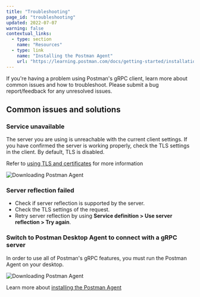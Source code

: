 ```yaml
---
title: "Troubleshooting"
page_id: "troubleshooting"
updated: 2022-07-07
warning: false
contextual_links:
  - type: section
    name: "Resources"
  - type: link
    name: "Installing the Postman Agent"
    url: "https://learning.postman.com/docs/getting-started/installation-and-updates/#installing-the-postman-desktop-agent"
---
```


If you're having a problem using Postman's gRPC client, learn more about common issues and how to troubleshoot. Please submit a bug report/feedback for any unresolved issues.

## Common issues and solutions

### Service unavailable

The server you are using is unreachable with the current client settings. If you have confirmed the server is working properly, check the TLS settings in the client. By default, TLS is disabled.

Refer to [using TLS and certificates](/docs/sending-requests/grpc/using-grpc-request/#using-tls-and-certificates) for more information

![Downloading Postman Agent](https://assets.postman.com/postman-labs-docs/grpc-docs/troubleshooting/gRPC-TLS.gif)

### Server reflection failed

- Check if server reflection is supported by the server.
- Check the TLS settings of the request.
- Retry server reflection by using **Service definition > Use server reflection > Try again**.

### Switch to Postman Desktop Agent to connect with a gRPC server

In order to use all of Postman's gRPC features, you must run the Postman Agent on your desktop.

![Downloading Postman Agent](https://assets.postman.com/postman-labs-docs/grpc-docs/troubleshooting/gRPC-Agent-Download.gif)

Learn more about [installing the Postman Agent](https://learning.postman.com/docs/getting-started/installation-and-updates/#installing-the-postman-desktop-agent)
